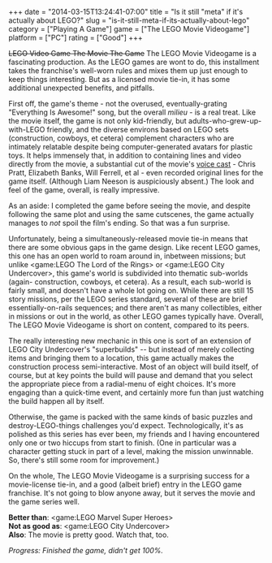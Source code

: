 +++
date = "2014-03-15T13:24:41-07:00"
title = "Is it still \"meta\" if it's actually about LEGO?"
slug = "is-it-still-meta-if-its-actually-about-lego"
category = ["Playing A Game"]
game = ["The LEGO Movie Videogame"]
platform = ["PC"]
rating = ["Good"]
+++

<s>LEGO Video Game The Movie The Game</s> The LEGO Movie Videogame is a fascinating production.  As the LEGO games are wont to do, this installment takes the franchise's well-worn rules and mixes them up just enough to keep things interesting.  But as a licensed movie tie-in, it has some additional unexpected benefits, and pitfalls.

First off, the game's theme - not the overused, eventually-grating "Everything Is Awesome!" song, but the overall <i>milieu</i> - is a real treat.  Like the movie itself, the game is not only kid-friendly, but adults-who-grew-up-with-LEGO friendly, and the diverse environs based on LEGO sets (construction, cowboys, et cetera) complement characters who are intimately relatable despite being computer-generated avatars for plastic toys.  It helps immensely that, in addition to containing lines and video directly from the movie, a substantial cut of the movie's <a href="http://www.imdb.com/title/tt1490017">voice cast</a> - Chris Pratt, Elizabeth Banks, Will Ferrell, et al - even recorded original lines for the game itself.  (Although Liam Neeson is auspiciously absent.)  The look and feel of the game, overall, is really impressive.

As an aside: I completed the game before seeing the movie, and despite following the same plot and using the same cutscenes, the game actually manages to <i>not</i> spoil the film's ending.  So that was a fun surprise.

Unfortunately, being a simultaneously-released movie tie-in means that there are some obvious gaps in the game design.  Like recent LEGO games, this one has an open world to roam around in, inbetween missions; but unlike <game:LEGO The Lord of the Rings> or <game:LEGO City Undercover>, this game's world is subdivided into thematic sub-worlds (again- construction, cowboys, et cetera).  As a result, each sub-world is fairly small, and doesn't have a whole lot going on.  While there are still 15 story missions, per the LEGO series standard, several of these are brief essentially-on-rails sequences; and there aren't as many collectibles, either in missions or out in the world, as other LEGO games typically have.  Overall, The LEGO Movie Videogame is short on content, compared to its peers.

The really interesting new mechanic in this one is sort of an extension of LEGO City Undercover's "superbuilds" -- but instead of merely collecting items and bringing them to a location, this game actually makes the construction process semi-interactive.  Most of an object will build itself, of course, but at key points the build will pause and demand that you select the appropriate piece from a radial-menu of eight choices.  It's more engaging than a quick-time event, and certainly more fun than just watching the build happen all by itself.

Otherwise, the game is packed with the same kinds of basic puzzles and destroy-LEGO-things challenges you'd expect.  Technologically, it's as polished as this series has ever been, my friends and I having encountered only one or two hiccups from start to finish.  (One in particular was a character getting stuck in part of a level, making the mission unwinnable.  So, there's still some room for improvement.)

On the whole, The LEGO Movie Videogame is a surprising success for a movie-license tie-in, and a good (albeit brief) entry in the LEGO game franchise.  It's not going to blow anyone away, but it serves the movie and the game series well.

<b>Better than</b>: <game:LEGO Marvel Super Heroes>  
<b>Not as good as</b>: <game:LEGO City Undercover>  
<b>Also</b>: The movie is pretty good.  Watch that, too.

<i>Progress: Finished the game, didn't get 100%.</i>